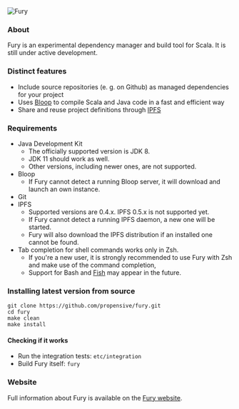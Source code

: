 <img src="doc/logo/render_github.png" alt="Fury">

### About
Fury is an experimental dependency manager and build tool for Scala. It is
still under active development.

### Distinct features
* Include source repositories (e. g. on Github) as managed dependencies for your project
* Uses [Bloop](https://scalacenter.github.io/bloop) to compile Scala and Java code in a fast and efficient way
* Share and reuse project definitions through [IPFS](https://ipfs.io)

### Requirements
* Java Development Kit
    * The officially supported version is JDK 8.
    * JDK 11 should work as well. 
    * Other versions, including newer ones, are not supported.
* Bloop
    * If Fury cannot detect a running Bloop server, it will download and launch an own instance.
* Git
* IPFS
    * Supported versions are 0.4.x. IPFS 0.5.x is not supported yet.
    * If Fury cannot detect a running IPFS daemon, a new one will be started. 
    * Fury will also download the IPFS distribution if an installed one cannot be found.
* Tab completion for shell commands works only in Zsh. 
    * If you're a new user, it is strongly recommended to use Fury with Zsh and make use of the command completion,
    * Support for Bash and [Fish](https://fishshell.com) may appear in the future.
    
### Installing latest version from source
```
git clone https://github.com/propensive/fury.git
cd fury
make clean
make install
```

#### Checking if it works
* Run the integration tests: `etc/integration`
* Build Fury itself: `fury`

### Website
Full information about Fury is available on the [Fury website](https://fury.build/).
